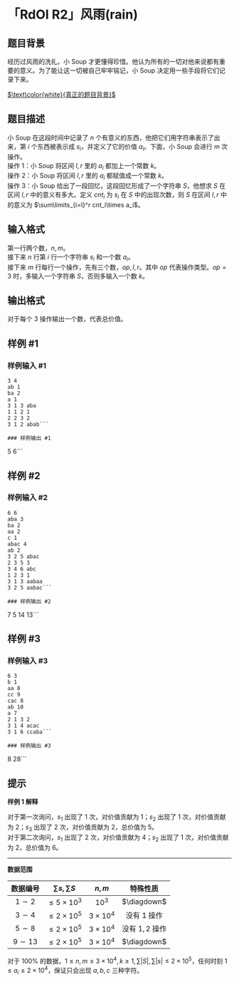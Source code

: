 # 「RdOI R2」风雨(rain)

## 题目背景

经历过风雨的洗礼，小 Soup 才更懂得珍惜。他认为所有的一切对他来说都有重要的意义。为了能让这一切被自己牢牢铭记，小 Soup 决定用一些手段将它们记录下来。  

[$\text\color{white}{真正的题目背景}$](https://z3.ax1x.com/2021/03/29/c9xbLj.gif)


## 题目描述

小 Soup 在这段时间中记录了 $n$ 个有意义的东西，他把它们用字符串表示了出来，第 $i$ 个东西被表示成 $s_i$，并定义了它的价值 $a_i$。下面，小 Soup 会进行 $m$ 次操作。  
操作 $1$：小 Soup 将区间 $l,r$ 里的 $a_i$ 都加上一个常数 $k$。  
操作 $2$：小 Soup 将区间 $l,r$ 里的 $a_i$ 都赋值成一个常数 $k$。  
操作 $3$：小 Soup 给出了一段回忆，这段回忆形成了一个字符串 $S$，他想求 $S$ 在区间 $l,r$ 中的意义有多大。定义 $cnt_i$ 为 $s_i$ 在 $S$ 中的出现次数，则 $S$ 在区间 $l,r$ 中的意义为 $\sum\limits_{i=l}^r cnt_i\times a_i$。

## 输入格式

第一行两个数，$n,m$。  
接下来 $n$ 行第 $i$ 行一个字符串 $s_i$ 和一个数 $a_i$。  
接下来 $m$ 行每行一个操作，先有三个数，$op,l,r$。其中 $op$ 代表操作类型。$op=3$ 时，多输入一个字符串 $S$，否则多输入一个数 $k$。

## 输出格式

对于每个 $3$ 操作输出一个数，代表总价值。

## 样例 #1

### 样例输入 #1
```
3 4
ab 1
ba 2
a 1
3 1 3 aba
1 1 2 1
2 2 3 2
3 1 2 abab```

### 样例输出 #1

```
5
6```

## 样例 #2

### 样例输入 #2
```
6 6
aba 3
ba 2
aa 2
c 1
abac 4
ab 2
3 2 5 abac
2 3 5 3
3 4 6 abc
1 2 3 1
3 1 3 aabaa
3 2 5 aabac```

### 样例输出 #2

```
7
5
14
13```

## 样例 #3

### 样例输入 #3
```
6 3
b 1
aa 8
cc 9
cac 8
ab 10
a 7
2 1 3 2
3 1 4 acac
3 1 6 ccaba```

### 样例输出 #3

```
8
28```

## 提示

**样例 $1$ 解释**

对于第一次询问，$s_1$ 出现了 $1$ 次，对价值贡献为 $1$；$s_2$ 出现了 $1$ 次，对价值贡献为 $2$；$s_3$ 出现了 $2$ 次，对价值贡献为 $2$，总价值为 $5$。  
对于第二次询问，$s_1$ 出现了 $2$ 次，对价值贡献为 $4$；$s_2$ 出现了 $1$ 次，对价值贡献为 $2$，总价值为 $6$。 

---

**数据范围**

|数据编号|$\sum s,\sum S$|$n,m$|特殊性质|
|:---:|:---:|:---:|:---:|
|$1\sim 2$|$\le5\times10^3$|$10^3$|$\diagdown$|
|$3\sim 4$|$\le2\times 10^5$|$3\times10^4$|没有 $1$ 操作|
|$5\sim 8$|$\le2\times 10^5$|$3\times10^4$|没有 $1,2$ 操作|
|$9\sim 13$|$\le2\times 10^5$|$3\times10^4$| $\diagdown$|

对于 $100\%$ 的数据，$1\le n,m\le3\times10^4,k\ge 1,\sum |S|,\sum |s|\le2\times10^5$，任何时刻 $1\le a_i\le2\times10^4$，保证只会出现 $a,b,c$ 三种字符。
